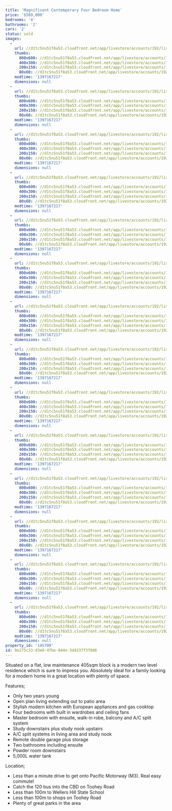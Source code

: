 ```yaml
---
title: 'Magnificent Contemporary Four Bedroom Home'
price: '$589,000'
bedrooms: '4'
bathrooms: '2'
cars: '2'
status: sold
images:
  -
    url: //d1tc5nu51f8a53.cloudfront.net/app/livestore/accounts/192/listings/98060/images/109006561-1_4478888311_20140411035542.jpg
    thumbs:
      800x600: //d1tc5nu51f8a53.cloudfront.net/app/livestore/accounts/192/listings/98060/images/109006561-1_4478888311_20140411035542_800x600.jpg
      400x300: //d1tc5nu51f8a53.cloudfront.net/app/livestore/accounts/192/listings/98060/images/109006561-1_4478888311_20140411035542_400x300.jpg
      200x150: //d1tc5nu51f8a53.cloudfront.net/app/livestore/accounts/192/listings/98060/images/109006561-1_4478888311_20140411035542_200x150.jpg
      80x60: //d1tc5nu51f8a53.cloudfront.net/app/livestore/accounts/192/listings/98060/images/109006561-1_4478888311_20140411035542_80x60.jpg
    modtime: '1397167217'
    dimensions: null
  -
    url: //d1tc5nu51f8a53.cloudfront.net/app/livestore/accounts/192/listings/98060/images/109006561-2_9206112964_20140411035541.jpg
    thumbs:
      800x600: //d1tc5nu51f8a53.cloudfront.net/app/livestore/accounts/192/listings/98060/images/109006561-2_9206112964_20140411035541_800x600.jpg
      400x300: //d1tc5nu51f8a53.cloudfront.net/app/livestore/accounts/192/listings/98060/images/109006561-2_9206112964_20140411035541_400x300.jpg
      200x150: //d1tc5nu51f8a53.cloudfront.net/app/livestore/accounts/192/listings/98060/images/109006561-2_9206112964_20140411035541_200x150.jpg
      80x60: //d1tc5nu51f8a53.cloudfront.net/app/livestore/accounts/192/listings/98060/images/109006561-2_9206112964_20140411035541_80x60.jpg
    modtime: '1397167217'
    dimensions: null
  -
    url: //d1tc5nu51f8a53.cloudfront.net/app/livestore/accounts/192/listings/98060/images/109006561-3_1190375634_20140411035542.jpg
    thumbs:
      800x600: //d1tc5nu51f8a53.cloudfront.net/app/livestore/accounts/192/listings/98060/images/109006561-3_1190375634_20140411035542_800x600.jpg
      400x300: //d1tc5nu51f8a53.cloudfront.net/app/livestore/accounts/192/listings/98060/images/109006561-3_1190375634_20140411035542_400x300.jpg
      200x150: //d1tc5nu51f8a53.cloudfront.net/app/livestore/accounts/192/listings/98060/images/109006561-3_1190375634_20140411035542_200x150.jpg
      80x60: //d1tc5nu51f8a53.cloudfront.net/app/livestore/accounts/192/listings/98060/images/109006561-3_1190375634_20140411035542_80x60.jpg
    modtime: '1397167217'
    dimensions: null
  -
    url: //d1tc5nu51f8a53.cloudfront.net/app/livestore/accounts/192/listings/98060/images/109006561-4_3676780313_20140411035548.jpg
    thumbs:
      800x600: //d1tc5nu51f8a53.cloudfront.net/app/livestore/accounts/192/listings/98060/images/109006561-4_3676780313_20140411035548_800x600.jpg
      400x300: //d1tc5nu51f8a53.cloudfront.net/app/livestore/accounts/192/listings/98060/images/109006561-4_3676780313_20140411035548_400x300.jpg
      200x150: //d1tc5nu51f8a53.cloudfront.net/app/livestore/accounts/192/listings/98060/images/109006561-4_3676780313_20140411035548_200x150.jpg
      80x60: //d1tc5nu51f8a53.cloudfront.net/app/livestore/accounts/192/listings/98060/images/109006561-4_3676780313_20140411035548_80x60.jpg
    modtime: '1397167217'
    dimensions: null
  -
    url: //d1tc5nu51f8a53.cloudfront.net/app/livestore/accounts/192/listings/98060/images/109006561-5_7596751438_20140411035547.jpg
    thumbs:
      800x600: //d1tc5nu51f8a53.cloudfront.net/app/livestore/accounts/192/listings/98060/images/109006561-5_7596751438_20140411035547_800x600.jpg
      400x300: //d1tc5nu51f8a53.cloudfront.net/app/livestore/accounts/192/listings/98060/images/109006561-5_7596751438_20140411035547_400x300.jpg
      200x150: //d1tc5nu51f8a53.cloudfront.net/app/livestore/accounts/192/listings/98060/images/109006561-5_7596751438_20140411035547_200x150.jpg
      80x60: //d1tc5nu51f8a53.cloudfront.net/app/livestore/accounts/192/listings/98060/images/109006561-5_7596751438_20140411035547_80x60.jpg
    modtime: '1397167217'
    dimensions: null
  -
    url: //d1tc5nu51f8a53.cloudfront.net/app/livestore/accounts/192/listings/98060/images/109006561-6_9311372424_20140411035548.jpg
    thumbs:
      800x600: //d1tc5nu51f8a53.cloudfront.net/app/livestore/accounts/192/listings/98060/images/109006561-6_9311372424_20140411035548_800x600.jpg
      400x300: //d1tc5nu51f8a53.cloudfront.net/app/livestore/accounts/192/listings/98060/images/109006561-6_9311372424_20140411035548_400x300.jpg
      200x150: //d1tc5nu51f8a53.cloudfront.net/app/livestore/accounts/192/listings/98060/images/109006561-6_9311372424_20140411035548_200x150.jpg
      80x60: //d1tc5nu51f8a53.cloudfront.net/app/livestore/accounts/192/listings/98060/images/109006561-6_9311372424_20140411035548_80x60.jpg
    modtime: '1397167217'
    dimensions: null
  -
    url: //d1tc5nu51f8a53.cloudfront.net/app/livestore/accounts/192/listings/98060/images/109006561-7_4104067744_20140411035548.jpg
    thumbs:
      800x600: //d1tc5nu51f8a53.cloudfront.net/app/livestore/accounts/192/listings/98060/images/109006561-7_4104067744_20140411035548_800x600.jpg
      400x300: //d1tc5nu51f8a53.cloudfront.net/app/livestore/accounts/192/listings/98060/images/109006561-7_4104067744_20140411035548_400x300.jpg
      200x150: //d1tc5nu51f8a53.cloudfront.net/app/livestore/accounts/192/listings/98060/images/109006561-7_4104067744_20140411035548_200x150.jpg
      80x60: //d1tc5nu51f8a53.cloudfront.net/app/livestore/accounts/192/listings/98060/images/109006561-7_4104067744_20140411035548_80x60.jpg
    modtime: '1397167217'
    dimensions: null
  -
    url: //d1tc5nu51f8a53.cloudfront.net/app/livestore/accounts/192/listings/98060/images/109006561-8_169665534_20140411035548.jpg
    thumbs:
      800x600: //d1tc5nu51f8a53.cloudfront.net/app/livestore/accounts/192/listings/98060/images/109006561-8_169665534_20140411035548_800x600.jpg
      400x300: //d1tc5nu51f8a53.cloudfront.net/app/livestore/accounts/192/listings/98060/images/109006561-8_169665534_20140411035548_400x300.jpg
      200x150: //d1tc5nu51f8a53.cloudfront.net/app/livestore/accounts/192/listings/98060/images/109006561-8_169665534_20140411035548_200x150.jpg
      80x60: //d1tc5nu51f8a53.cloudfront.net/app/livestore/accounts/192/listings/98060/images/109006561-8_169665534_20140411035548_80x60.jpg
    modtime: '1397167217'
    dimensions: null
  -
    url: //d1tc5nu51f8a53.cloudfront.net/app/livestore/accounts/192/listings/98060/images/109006561-9_4810199747_20140411035554.jpg
    thumbs:
      800x600: //d1tc5nu51f8a53.cloudfront.net/app/livestore/accounts/192/listings/98060/images/109006561-9_4810199747_20140411035554_800x600.jpg
      400x300: //d1tc5nu51f8a53.cloudfront.net/app/livestore/accounts/192/listings/98060/images/109006561-9_4810199747_20140411035554_400x300.jpg
      200x150: //d1tc5nu51f8a53.cloudfront.net/app/livestore/accounts/192/listings/98060/images/109006561-9_4810199747_20140411035554_200x150.jpg
      80x60: //d1tc5nu51f8a53.cloudfront.net/app/livestore/accounts/192/listings/98060/images/109006561-9_4810199747_20140411035554_80x60.jpg
    modtime: '1397167217'
    dimensions: null
  -
    url: //d1tc5nu51f8a53.cloudfront.net/app/livestore/accounts/192/listings/98060/images/109006561-10_3982266104_20140411035553.jpg
    thumbs:
      800x600: //d1tc5nu51f8a53.cloudfront.net/app/livestore/accounts/192/listings/98060/images/109006561-10_3982266104_20140411035553_800x600.jpg
      400x300: //d1tc5nu51f8a53.cloudfront.net/app/livestore/accounts/192/listings/98060/images/109006561-10_3982266104_20140411035553_400x300.jpg
      200x150: //d1tc5nu51f8a53.cloudfront.net/app/livestore/accounts/192/listings/98060/images/109006561-10_3982266104_20140411035553_200x150.jpg
      80x60: //d1tc5nu51f8a53.cloudfront.net/app/livestore/accounts/192/listings/98060/images/109006561-10_3982266104_20140411035553_80x60.jpg
    modtime: '1397167217'
    dimensions: null
  -
    url: //d1tc5nu51f8a53.cloudfront.net/app/livestore/accounts/192/listings/98060/images/109006561-11_4236811171_20140411035551.jpg
    thumbs:
      800x600: //d1tc5nu51f8a53.cloudfront.net/app/livestore/accounts/192/listings/98060/images/109006561-11_4236811171_20140411035551_800x600.jpg
      400x300: //d1tc5nu51f8a53.cloudfront.net/app/livestore/accounts/192/listings/98060/images/109006561-11_4236811171_20140411035551_400x300.jpg
      200x150: //d1tc5nu51f8a53.cloudfront.net/app/livestore/accounts/192/listings/98060/images/109006561-11_4236811171_20140411035551_200x150.jpg
      80x60: //d1tc5nu51f8a53.cloudfront.net/app/livestore/accounts/192/listings/98060/images/109006561-11_4236811171_20140411035551_80x60.jpg
    modtime: '1397167217'
    dimensions: null
  -
    url: //d1tc5nu51f8a53.cloudfront.net/app/livestore/accounts/192/listings/98060/images/109006561-12_3670889544_20140411035553.jpg
    thumbs:
      800x600: //d1tc5nu51f8a53.cloudfront.net/app/livestore/accounts/192/listings/98060/images/109006561-12_3670889544_20140411035553_800x600.jpg
      400x300: //d1tc5nu51f8a53.cloudfront.net/app/livestore/accounts/192/listings/98060/images/109006561-12_3670889544_20140411035553_400x300.jpg
      200x150: //d1tc5nu51f8a53.cloudfront.net/app/livestore/accounts/192/listings/98060/images/109006561-12_3670889544_20140411035553_200x150.jpg
      80x60: //d1tc5nu51f8a53.cloudfront.net/app/livestore/accounts/192/listings/98060/images/109006561-12_3670889544_20140411035553_80x60.jpg
    modtime: '1397167217'
    dimensions: null
  -
    url: //d1tc5nu51f8a53.cloudfront.net/app/livestore/accounts/192/listings/98060/images/109006561-13_9980355632_20140411035553.jpg
    thumbs:
      800x600: //d1tc5nu51f8a53.cloudfront.net/app/livestore/accounts/192/listings/98060/images/109006561-13_9980355632_20140411035553_800x600.jpg
      400x300: //d1tc5nu51f8a53.cloudfront.net/app/livestore/accounts/192/listings/98060/images/109006561-13_9980355632_20140411035553_400x300.jpg
      200x150: //d1tc5nu51f8a53.cloudfront.net/app/livestore/accounts/192/listings/98060/images/109006561-13_9980355632_20140411035553_200x150.jpg
      80x60: //d1tc5nu51f8a53.cloudfront.net/app/livestore/accounts/192/listings/98060/images/109006561-13_9980355632_20140411035553_80x60.jpg
    modtime: '1397167217'
    dimensions: null
  -
    url: //d1tc5nu51f8a53.cloudfront.net/app/livestore/accounts/192/listings/98060/images/109006561-15_2328503700_20140411035558.jpg
    thumbs:
      800x600: //d1tc5nu51f8a53.cloudfront.net/app/livestore/accounts/192/listings/98060/images/109006561-15_2328503700_20140411035558_800x600.jpg
      400x300: //d1tc5nu51f8a53.cloudfront.net/app/livestore/accounts/192/listings/98060/images/109006561-15_2328503700_20140411035558_400x300.jpg
      200x150: //d1tc5nu51f8a53.cloudfront.net/app/livestore/accounts/192/listings/98060/images/109006561-15_2328503700_20140411035558_200x150.jpg
      80x60: //d1tc5nu51f8a53.cloudfront.net/app/livestore/accounts/192/listings/98060/images/109006561-15_2328503700_20140411035558_80x60.jpg
    modtime: '1397167217'
    dimensions: null
property_id: '145709'
id: 0e275c33-d3e0-4fbe-844e-3d4237f3f0d6
---
```

Situated on a flat, low maintenance 405sqm block is a modern two level residence which is sure to impress you. Absolutely ideal for a family looking for a modern home in a great location with plenty of space.

Features;
*  Only two years young
*  Open plan living extending out to patio area
*  Stylish modern kitchen with European appliances and gas cooktop
*  Four bedrooms with built in wardrobes and ceiling fans
*  Master bedroom with ensuite, walk-in robe, balcony and A/C split system
*  Study downstairs plus study nook upstairs
*  A/C split systems in living area and study nook
*  Remote double garage plus storage
*  Two bathrooms including ensuite
*  Powder room downstairs
*  5,000L water tank

Location;
*  Less than a minute drive to get onto Pacific Motorway (M3). Real easy commute!
*  Catch the 120 bus into the CBD on Toohey Road
*  Less than 100m to Wellers Hill State School
*  Less than 100m to shops on Toohey Road
*  Plenty of great parks in the area